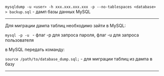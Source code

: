 `mysqldump -u <user> -h xxx.xxx.xxx.xxx -p --no-tablespaces <database> > backup.sql` - дамп базы данных MySQL

___
Для миграции дампа таблиц необходимо зайти в MySQL:

`mysql -p -u ` - флаг -p для запроса пароля, флаг -u для запроса пользователя

в MySQL передать команду:

`source /path/to/database_dump.sql;` - для миграции таблиц из дампа в базу
___
